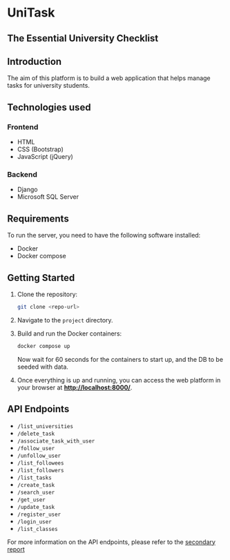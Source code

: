 # UniTask
## The Essential University Checklist

## Introduction


The aim of this platform is to build a web application that helps manage tasks for university students.

## Technologies used

### Frontend

- HTML
- CSS (Bootstrap)
- JavaScript (jQuery)

### Backend

- Django
- Microsoft SQL Server

## Requirements


To run the server, you need to have the following software installed:

- Docker
- Docker compose

## Getting Started

1. Clone the repository:
    
    ```bash
    git clone <repo-url>
    ```
    
2. Navigate to the `project` directory.
3. Build and run the Docker containers:
    
    ```bash
    docker compose up
    ```
    
    Now wait for 60 seconds for the containers to start up, and the DB to be seeded with data.
        
4. Once everything is up and running, you can access the web platform in your browser at **[http://localhost:8000/](http://localhost:8000/)**.

## API Endpoints

- `/list_universities`
- `/delete_task`
- `/associate_task_with_user`
- `/follow_user`
- `/unfollow_user`
- `/list_followees`
- `/list_followers`
- `/list_tasks`
- `/create_task`
- `/search_user`
- `/get_user`
- `/update_task`
- `/register_user`
- `/login_user`
- `/list_classes`

For more information on the API endpoints, please refer to the [secondary report](secondary-report.pdf)